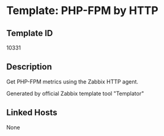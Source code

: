 # Template: PHP-FPM by HTTP

## Template ID
10331

## Description
Get PHP-FPM metrics using the Zabbix HTTP agent.

Generated by official Zabbix template tool "Templator"

## Linked Hosts
None

